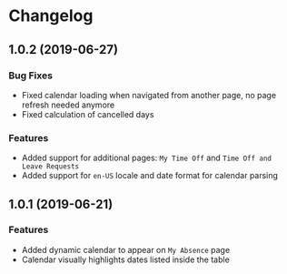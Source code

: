 # Changelog

## 1.0.2 (2019-06-27)

### Bug Fixes

* Fixed calendar loading when navigated from another page, no page refresh needed anymore
* Fixed calculation of cancelled days

### Features

* Added support for additional pages: `My Time Off` and `Time Off and Leave Requests`
* Added support for `en-US` locale and date format for calendar parsing


## 1.0.1 (2019-06-21)

### Features

* Added dynamic calendar to appear on `My Absence` page
* Calendar visually highlights dates listed inside the table
